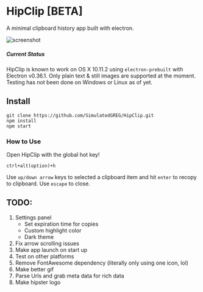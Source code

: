 # HipClip [BETA]
A minimal clipboard history app built with electron.

![screenshot](http://g.recordit.co/feqH0FIh8g.gif)

##### Current Status
HipClip is known to work on OS X 10.11.2 using ```electron-prebuilt``` with Electron v0.36.1. Only plain text & still images are supported at the moment. Testing has not been done on Windows or Linux as of yet.

## Install
```
git clone https://github.com/SimulatedGREG/HipClip.git
npm install
npm start
```

### How to Use
Open HipClip with the global hot key!
```
ctrl+alt(option)+h
```
Use ```up/down arrow``` keys to selected a clipboard item and hit ```enter``` to recopy to clipboard. Use ```escape``` to close.

## TODO:
 1. Settings panel
    * Set expiration time for copies
    * Custom highlight color
    * Dark theme
 2. Fix arrow scrolling issues
 3. Make app launch on start up
 4. Test on other platforms
 5. Remove FontAwesome dependency (literally only using one icon, lol)
 6. Make better gif
 7. Parse Urls and grab meta data for rich data
 8. Make hipster logo
